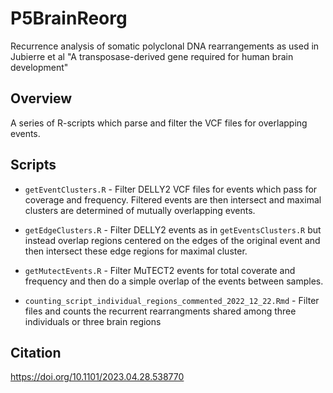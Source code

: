 # P5BrainReorg

Recurrence analysis of somatic polyclonal DNA rearrangements as used in Jubierre et al "A transposase-derived gene required for human brain development"

## Overview

A series of R-scripts which parse and filter the VCF files for overlapping events.

## Scripts

- `getEventClusters.R` - Filter DELLY2 VCF files for events which pass for coverage and frequency. Filtered events are then intersect and maximal clusters are determined of mutually overlapping events.


- `getEdgeClusters.R` - Filter DELLY2 events as in `getEventsClusters.R` but instead overlap regions centered on the edges of the original event and then intersect these edge regions for maximal cluster.

- `getMutectEvents.R` - Filter MuTECT2 events for total coverate and frequency and then do a simple overlap of the events between samples.

- `counting_script_individual_regions_commented_2022_12_22.Rmd` - Filter files and counts the recurrent rearrangments shared among three individuals or three brain regions

## Citation

https://doi.org/10.1101/2023.04.28.538770
